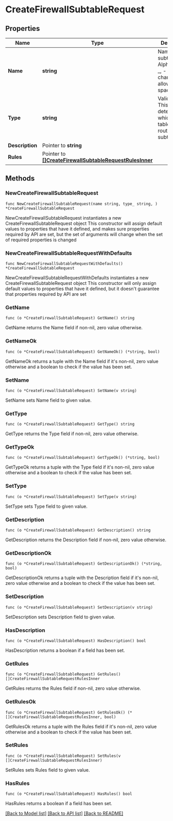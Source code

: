 # CreateFirewallSubtableRequest

## Properties

Name | Type | Description | Notes
------------ | ------------- | ------------- | -------------
**Name** | **string** | Name of subtable. Alphanumeric, _, - characters allowed. No spaces. | 
**Type** | **string** | Valid table. This determines which main tables can route to this subtable. | 
**Description** | Pointer to **string** |  | [optional] 
**Rules** | Pointer to [**[]CreateFirewallSubtableRequestRulesInner**](CreateFirewallSubtableRequestRulesInner.md) |  | [optional] 

## Methods

### NewCreateFirewallSubtableRequest

`func NewCreateFirewallSubtableRequest(name string, type_ string, ) *CreateFirewallSubtableRequest`

NewCreateFirewallSubtableRequest instantiates a new CreateFirewallSubtableRequest object
This constructor will assign default values to properties that have it defined,
and makes sure properties required by API are set, but the set of arguments
will change when the set of required properties is changed

### NewCreateFirewallSubtableRequestWithDefaults

`func NewCreateFirewallSubtableRequestWithDefaults() *CreateFirewallSubtableRequest`

NewCreateFirewallSubtableRequestWithDefaults instantiates a new CreateFirewallSubtableRequest object
This constructor will only assign default values to properties that have it defined,
but it doesn't guarantee that properties required by API are set

### GetName

`func (o *CreateFirewallSubtableRequest) GetName() string`

GetName returns the Name field if non-nil, zero value otherwise.

### GetNameOk

`func (o *CreateFirewallSubtableRequest) GetNameOk() (*string, bool)`

GetNameOk returns a tuple with the Name field if it's non-nil, zero value otherwise
and a boolean to check if the value has been set.

### SetName

`func (o *CreateFirewallSubtableRequest) SetName(v string)`

SetName sets Name field to given value.


### GetType

`func (o *CreateFirewallSubtableRequest) GetType() string`

GetType returns the Type field if non-nil, zero value otherwise.

### GetTypeOk

`func (o *CreateFirewallSubtableRequest) GetTypeOk() (*string, bool)`

GetTypeOk returns a tuple with the Type field if it's non-nil, zero value otherwise
and a boolean to check if the value has been set.

### SetType

`func (o *CreateFirewallSubtableRequest) SetType(v string)`

SetType sets Type field to given value.


### GetDescription

`func (o *CreateFirewallSubtableRequest) GetDescription() string`

GetDescription returns the Description field if non-nil, zero value otherwise.

### GetDescriptionOk

`func (o *CreateFirewallSubtableRequest) GetDescriptionOk() (*string, bool)`

GetDescriptionOk returns a tuple with the Description field if it's non-nil, zero value otherwise
and a boolean to check if the value has been set.

### SetDescription

`func (o *CreateFirewallSubtableRequest) SetDescription(v string)`

SetDescription sets Description field to given value.

### HasDescription

`func (o *CreateFirewallSubtableRequest) HasDescription() bool`

HasDescription returns a boolean if a field has been set.

### GetRules

`func (o *CreateFirewallSubtableRequest) GetRules() []CreateFirewallSubtableRequestRulesInner`

GetRules returns the Rules field if non-nil, zero value otherwise.

### GetRulesOk

`func (o *CreateFirewallSubtableRequest) GetRulesOk() (*[]CreateFirewallSubtableRequestRulesInner, bool)`

GetRulesOk returns a tuple with the Rules field if it's non-nil, zero value otherwise
and a boolean to check if the value has been set.

### SetRules

`func (o *CreateFirewallSubtableRequest) SetRules(v []CreateFirewallSubtableRequestRulesInner)`

SetRules sets Rules field to given value.

### HasRules

`func (o *CreateFirewallSubtableRequest) HasRules() bool`

HasRules returns a boolean if a field has been set.


[[Back to Model list]](../README.md#documentation-for-models) [[Back to API list]](../README.md#documentation-for-api-endpoints) [[Back to README]](../README.md)


